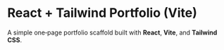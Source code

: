 # React + Tailwind Portfolio (Vite)

A simple one‑page portfolio scaffold built with **React**, **Vite**, and **Tailwind CSS**.

